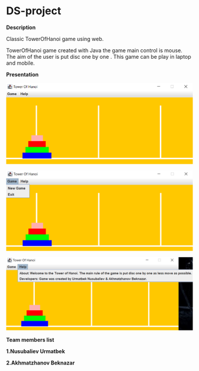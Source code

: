 # DS-project

**Description**

Classic TowerOfHanoi game using web.

TowerOfHanoi game created with  Java  the game main control is mouse. The aim of the user is put disc one by one . This game can be play in laptop and mobile.


**Presentation**




![Image of website](https://github.com/Urmatbek-312/DS-project/blob/main/image/image%201.png)

![Image of website](https://github.com/Urmatbek-312/DS-project/blob/main/image/image%202.png)

![Image of website](https://github.com/Urmatbek-312/DS-project/blob/main/image/image%203.png)

**Team members list**

**1.Nusubaliev Urmatbek**

**2.Akhmatzhanov Beknazar**
